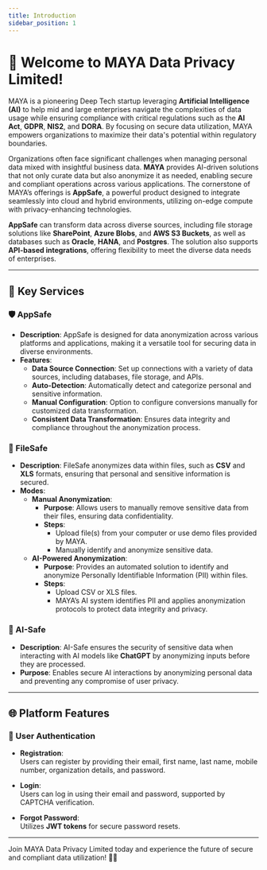 ```yaml
---
title: Introduction
sidebar_position: 1
---
```


# 🌟 Welcome to MAYA Data Privacy Limited!

MAYA is a pioneering Deep Tech startup leveraging **Artificial Intelligence (AI)** to help mid and large enterprises navigate the complexities of data usage while ensuring compliance with critical regulations such as the **AI Act**, **GDPR**, **NIS2**, and **DORA**. By focusing on secure data utilization, MAYA empowers organizations to maximize their data's potential within regulatory boundaries.  

Organizations often face significant challenges when managing personal data mixed with insightful business data. **MAYA** provides AI-driven solutions that not only curate data but also anonymize it as needed, enabling secure and compliant operations across various applications. The cornerstone of MAYA’s offerings is **AppSafe**, a powerful product designed to integrate seamlessly into cloud and hybrid environments, utilizing on-edge compute with privacy-enhancing technologies.  

**AppSafe** can transform data across diverse sources, including file storage solutions like **SharePoint**, **Azure Blobs**, and **AWS S3 Buckets**, as well as databases such as **Oracle**, **HANA**, and **Postgres**. The solution also supports **API-based integrations**, offering flexibility to meet the diverse data needs of enterprises.  

---

## 🔑 Key Services  

### 🛡️ AppSafe  
- **Description**: AppSafe is designed for data anonymization across various platforms and applications, making it a versatile tool for securing data in diverse environments.  
- **Features**:
  - **Data Source Connection**: Set up connections with a variety of data sources, including databases, file storage, and APIs.
  - **Auto-Detection**: Automatically detect and categorize personal and sensitive information.
  - **Manual Configuration**: Option to configure conversions manually for customized data transformation.
  - **Consistent Data Transformation**: Ensures data integrity and compliance throughout the anonymization process.

### 📂 FileSafe  
- **Description**: FileSafe anonymizes data within files, such as **CSV** and **XLS** formats, ensuring that personal and sensitive information is secured.  
- **Modes**:
  - **Manual Anonymization**:
    - **Purpose**: Allows users to manually remove sensitive data from their files, ensuring data confidentiality.
    - **Steps**:
      - Upload file(s) from your computer or use demo files provided by MAYA.
      - Manually identify and anonymize sensitive data.
  - **AI-Powered Anonymization**:
    - **Purpose**: Provides an automated solution to identify and anonymize Personally Identifiable Information (PII) within files.
    - **Steps**:
      - Upload CSV or XLS files.
      - MAYA’s AI system identifies PII and applies anonymization protocols to protect data integrity and privacy.

### 🤖 AI-Safe  
- **Description**: AI-Safe ensures the security of sensitive data when interacting with AI models like **ChatGPT** by anonymizing inputs before they are processed.  
- **Purpose**: Enables secure AI interactions by anonymizing personal data and preventing any compromise of user privacy.

---

## 🌐 Platform Features  

### 🔐 User Authentication  

- **Registration**:  
  Users can register by providing their email, first name, last name, mobile number, organization details, and password.  

- **Login**:  
  Users can log in using their email and password, supported by CAPTCHA verification.  

- **Forgot Password**:  
  Utilizes **JWT tokens** for secure password resets.  

---

Join MAYA Data Privacy Limited today and experience the future of secure and compliant data utilization! 💼✨
